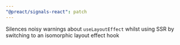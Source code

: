 ```yaml
---
"@preact/signals-react": patch
---
```


Silences noisy warnings about `useLayoutEffect` whilst using SSR by switching to an isomorphic layout effect hook
